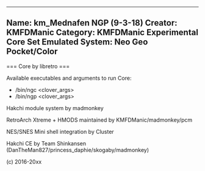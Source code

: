 -----------------------
Name: km_Mednafen NGP (9-3-18)
Creator: KMFDManic
Category: KMFDManic Experimental Core Set
Emulated System: Neo Geo Pocket/Color
-----------------------
=== Core by libretro ===

Available executables and arguments to run Core:
- /bin/ngc <rom> <clover_args>
- /bin/ngp <rom> <clover_args>

Hakchi module system by madmonkey

RetroArch Xtreme + HMODS maintained by KMFDManic/madmonkey/pcm

NES/SNES Mini shell integration by Cluster

Hakchi CE by Team Shinkansen (DanTheMan827/princess_daphie/skogaby/madmonkey)

(c) 2016-20xx
